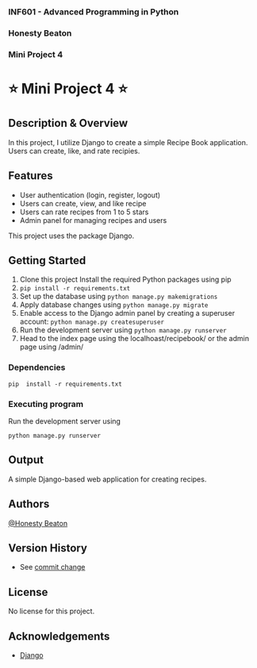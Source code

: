 ### INF601 - Advanced Programming in Python
### Honesty Beaton
### Mini Project 4


# ⭐ Mini Project 4 ⭐

## Description & Overview
In this project, I utilize Django to create a simple Recipe Book application. Users can create, like, and rate recipies.

## Features
 * User authentication (login, register, logout) 
 * Users can create, view, and like recipe
 * Users can rate recipes from 1 to 5 stars
 * Admin panel for managing recipes and users


This project uses the package Django.

## Getting Started
1) Clone this project
Install the required Python packages using pip
2) ```pip install -r requirements.txt ```
3) Set up the database using ```python manage.py makemigrations```
4) Apply database changes using ```python manage.py migrate``` 
5) Enable access to the Django admin panel by creating a superuser account: ```python manage.py createsuperuser```
6) Run the development server using ```python manage.py runserver```
7) Head to the index page using the localhoast/recipebook/ or the admin page using /admin/

### Dependencies
```
pip  install -r requirements.txt

```

### Executing program
Run the development server using 
```
python manage.py runserver
```

## Output

A simple Django-based web application for creating recipes.

## Authors

[@Honesty Beaton](https://github.com/Honesty-Beaton)


## Version History

* See [commit change]()

## License

No license for this project.

## Acknowledgements
* [Django](https://docs.djangoproject.com/en/4.2/intro/tutorial01/)


